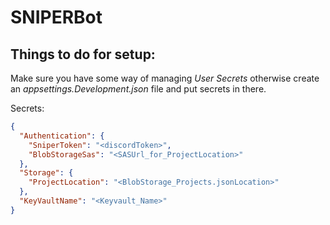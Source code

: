 # SNIPERBot

## Things to do for setup: 
Make sure you have some way of managing *User Secrets* otherwise create an *appsettings.Development.json* file and put secrets in there. 

Secrets: 
``` json
{
  "Authentication": {
    "SniperToken": "<discordToken>",
    "BlobStorageSas": "<SASUrl_for_ProjectLocation>"
  },
  "Storage": {
    "ProjectLocation": "<BlobStorage_Projects.jsonLocation>"
  },
  "KeyVaultName": "<Keyvault_Name>"
}
```
